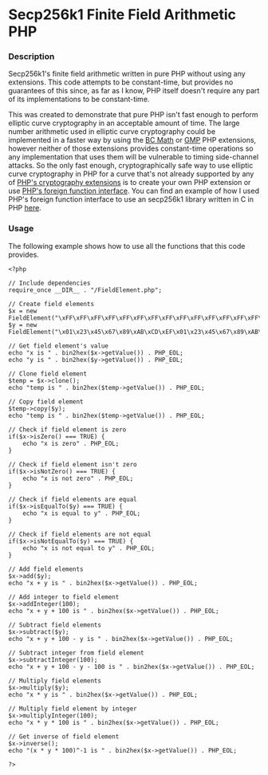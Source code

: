 # Secp256k1 Finite Field Arithmetic PHP

### Description
Secp256k1's finite field arithmetic written in pure PHP without using any extensions. This code attempts to be constant-time, but provides no guarantees of this since, as far as I know, PHP itself doesn't require any part of its implementations to be constant-time.

This was created to demonstrate that pure PHP isn't fast enough to perform elliptic curve cryptography in an acceptable amount of time. The large number arithmetic used in elliptic curve cryptography could be implemented in a faster way by using the [BC Math](https://www.php.net/manual/en/book.bc.php) or [GMP](https://www.php.net/manual/en/book.gmp.php) PHP extensions, however neither of those extensions provides constant-time operations so any implementation that uses them will be vulnerable to timing side-channel attacks. So the only fast enough, cryptographically safe way to use elliptic curve cryptography in PHP for a curve that's not already supported by any of [PHP's cryptography extensions](https://www.php.net/manual/en/refs.crypto.php) is to create your own PHP extension or use [PHP's foreign function interface](https://www.php.net/manual/en/book.ffi.php). You can find an example of how I used PHP's foreign function interface to use an secp256k1 library written in C in PHP [here](https://github.com/NicolasFlamel1/Secp256k1-zkp-PHP-Library).

### Usage
The following example shows how to use all the functions that this code provides.
```
<?php

// Include dependencies
require_once __DIR__ . "/FieldElement.php";

// Create field elements
$x = new FieldElement("\xFF\xFF\xFF\xFF\xFF\xFF\xFF\xFF\xFF\xFF\xFF\xFF\xFF\xFF\xFF\xFF\xFF\xFF\xFF\xFF\xFF\xFF\xFF\xFF\xFF\xFF\xFF\xFE\xFF\xFF\xFC\x2E");
$y = new FieldElement("\x01\x23\x45\x67\x89\xAB\xCD\xEF\x01\x23\x45\x67\x89\xAB\xCD\xEF\x01\x23\x45\x67\x89\xAB\xCD\xEF\x01\x23\x45\x67\x89\xAB\xCD\xEF");

// Get field element's value
echo "x is " . bin2hex($x->getValue()) . PHP_EOL;
echo "y is " . bin2hex($y->getValue()) . PHP_EOL;

// Clone field element
$temp = $x->clone();
echo "temp is " . bin2hex($temp->getValue()) . PHP_EOL;

// Copy field element
$temp->copy($y);
echo "temp is " . bin2hex($temp->getValue()) . PHP_EOL;

// Check if field element is zero
if($x->isZero() === TRUE) {
	echo "x is zero" . PHP_EOL;
}

// Check if field element isn't zero
if($x->isNotZero() === TRUE) {
	echo "x is not zero" . PHP_EOL;
}

// Check if field elements are equal
if($x->isEqualTo($y) === TRUE) {
	echo "x is equal to y" . PHP_EOL;
}

// Check if field elements are not equal
if($x->isNotEqualTo($y) === TRUE) {
	echo "x is not equal to y" . PHP_EOL;
}

// Add field elements
$x->add($y);
echo "x + y is " . bin2hex($x->getValue()) . PHP_EOL;

// Add integer to field element
$x->addInteger(100);
echo "x + y + 100 is " . bin2hex($x->getValue()) . PHP_EOL;

// Subtract field elements
$x->subtract($y);
echo "x + y + 100 - y is " . bin2hex($x->getValue()) . PHP_EOL;

// Subtract integer from field element
$x->subtractInteger(100);
echo "x + y + 100 - y - 100 is " . bin2hex($x->getValue()) . PHP_EOL;

// Multiply field elements
$x->multiply($y);
echo "x * y is " . bin2hex($x->getValue()) . PHP_EOL;

// Multiply field element by integer
$x->multiplyInteger(100);
echo "x * y * 100 is " . bin2hex($x->getValue()) . PHP_EOL;

// Get inverse of field element
$x->inverse();
echo "(x * y * 100)^-1 is " . bin2hex($x->getValue()) . PHP_EOL;

?>
```
